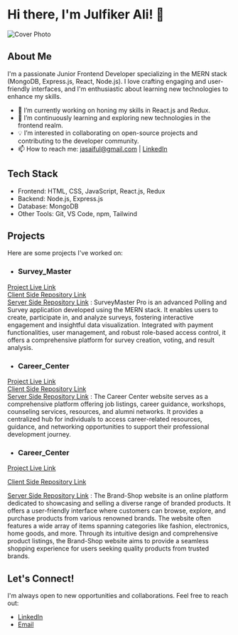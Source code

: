 # Hi there, I'm Julfiker Ali! 👋

![Cover Photo](link_to_your_cover_photo.jpg)

## About Me
I'm a passionate Junior Frontend Developer specializing in the MERN stack (MongoDB, Express.js, React, Node.js). I love crafting engaging and user-friendly interfaces, and I'm enthusiastic about learning new technologies to enhance my skills.

- 🔭 I’m currently working on honing my skills in React.js and Redux.
- 🌱 I’m continuously learning and exploring new technologies in the frontend realm.
- 💡 I’m interested in collaborating on open-source projects and contributing to the developer community.
- 📫 How to reach me: jasaiful@gmail.com | [LinkedIn](https://www.linkedin.com/in/julfikerali/)

## Tech Stack
- Frontend: HTML, CSS, JavaScript, React.js, Redux
- Backend: Node.js, Express.js
- Database: MongoDB
- Other Tools: Git, VS Code, npm, Tailwind

## Projects
Here are some projects I've worked on:
- ### Survey_Master
[Project Live Link](https://surveymaster-96ecd.web.app)  
[Client Side Repository Link](https://github.com/jasaiful/survey-master-client.git)  
[Server Side Repository Link](https://github.com/jasaiful/survey-master-server.git)
: SurveyMaster Pro is an advanced Polling and Survey application developed using the MERN stack. It enables users to create, participate in, and analyze surveys, fostering interactive engagement and insightful data visualization. Integrated with payment functionalities, user management, and robust role-based access control, it offers a comprehensive platform for survey creation, voting, and result analysis.

- ### Career_Center
[Project Live Link](https://neon-baklava-ee1d7f.netlify.app)  
[Client Side Repository Link](https://github.com/jasaiful/career_center_client.git)  
[Server Side Repository Link](https://github.com/jasaiful/career_center_server.git)
: The Career Center website serves as a comprehensive platform offering job listings, career guidance, workshops, counseling services, resources, and alumni networks. It provides a centralized hub for individuals to access career-related resources, guidance, and networking opportunities to support their professional development journey.

- ### Career_Center
[Project Live Link](https://brand-shop-c7580.web.app)

[Client Side Repository Link](https://github.com/jasaiful/brand-shop-client.git)

[Server Side Repository Link](https://github.com/jasaiful/brand-shop-server.git)
: The Brand-Shop website is an online platform dedicated to showcasing and selling a diverse range of branded products. It offers a user-friendly interface where customers can browse, explore, and purchase products from various renowned brands. The website often features a wide array of items spanning categories like fashion, electronics, home goods, and more. Through its intuitive design and comprehensive product listings, the Brand-Shop website aims to provide a seamless shopping experience for users seeking quality products from trusted brands.


## Let's Connect!
I'm always open to new opportunities and collaborations. Feel free to reach out:
- [LinkedIn](https://www.linkedin.com/in/julfikerali/)
- [Email](jasaiful@gmail.com)
